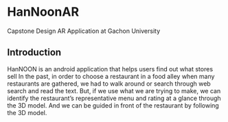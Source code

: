 # HanNoonAR
Capstone Design AR Application at Gachon University

## Introduction
HanNOON is an android application that helps users find out what stores sell
In the past, in order to choose a restaurant in a food alley when many restaurants are gathered, we had to walk around or search through web search and read the text.
But, if we use what we are trying to make, we can identify the restaurant’s representative menu and rating at a glance through the 3D model.
And we can be guided in front of the restaurant by following the 3D model.
